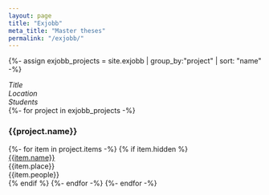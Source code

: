 ```yaml
---
layout: page
title: "Exjobb"
meta_title: "Master theses"
permalink: "/exjobb/"
---
```


{%- assign exjobb_projects = site.exjobb | group_by:"project" | sort: "name" -%}
  <div class="row">
    <div class="column medium-7"><i>Title</i></div>
    <div class="column medium-4"><i>Location</i></div>
    <div class="column medium-1"><i>Students</i></div>
  </div>
{%- for project in exjobb_projects -%}
  <h3>{{project.name}}</h3>
  {%- for item in project.items -%}
    {% if item.hidden %}
      <div class="row">
          <div class="column medium-7"><a href="{{site.url}}{{site.baseurl}}{{item.url}}">{{item.name}}</a></div>
          <div class="column medium-4">{{item.place}}</div>
          <div class="column medium-1">{{item.people}}</div>
      </div>
    {% endif %}
  {%- endfor -%}
{%- endfor -%}
